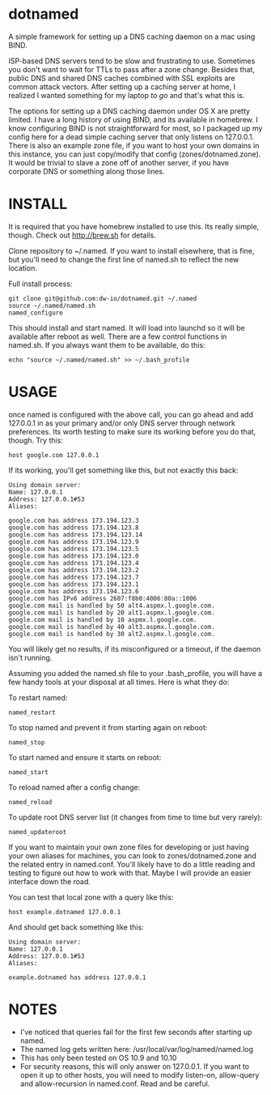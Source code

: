 # dotnamed
A simple framework for setting up a DNS caching daemon on a mac using BIND.

ISP-based DNS servers tend to be slow and frustrating to use.  Sometimes you don't want to wait for TTLs to pass after a zone change.  Besides that, public DNS and shared DNS caches combined with SSL exploits are common attack vectors.  After setting up a caching server at home, I realized I wanted something for my laptop _to go_ and that's what this is.

The options for setting up a DNS caching daemon under OS X are pretty limited.  I have a long history of using BIND, and its available in homebrew.  I know configuring BIND is not straightforward for most, so I packaged up my config here for a dead simple caching server that only listens on 127.0.0.1.  There is also an example zone file, if you want to host your own domains in this instance, you can just copy/modify that config (zones/dotnamed.zone).  It would be trivial to slave a zone off of another server, if you have corporate DNS or something along those lines.

INSTALL
===========

It is required that you have homebrew installed to use this.  Its really simple, though.  Check out http://brew.sh for details.

Clone repository to ~/.named.  If you want to install elsewhere, that is fine, but you'll need to change the first line of named.sh to reflect the new location.

Full install process:

```
git clone git@github.com:dw-io/dotnamed.git ~/.named
source ~/.named/named.sh
named_configure
```

This should install and start named.  It will load into launchd so it will be available after reboot as well.  There are a few control functions in named.sh.  If you always want them to be available, do this:

```
echo "source ~/.named/named.sh" >> ~/.bash_profile
```

USAGE
=====

once named is configured with the above call, you can go ahead and add 127.0.0.1 in as your primary and/or only DNS server through network preferences.  Its worth testing to make sure its working before you do that, though.  Try this:

```
host google.com 127.0.0.1
```

If its working, you'll get something like this, but not exactly this back:

```
Using domain server:
Name: 127.0.0.1
Address: 127.0.0.1#53
Aliases: 

google.com has address 173.194.123.3
google.com has address 173.194.123.8
google.com has address 173.194.123.14
google.com has address 173.194.123.9
google.com has address 173.194.123.5
google.com has address 173.194.123.0
google.com has address 173.194.123.4
google.com has address 173.194.123.2
google.com has address 173.194.123.7
google.com has address 173.194.123.1
google.com has address 173.194.123.6
google.com has IPv6 address 2607:f8b0:4006:80a::1006
google.com mail is handled by 50 alt4.aspmx.l.google.com.
google.com mail is handled by 20 alt1.aspmx.l.google.com.
google.com mail is handled by 10 aspmx.l.google.com.
google.com mail is handled by 40 alt3.aspmx.l.google.com.
google.com mail is handled by 30 alt2.aspmx.l.google.com.
```

You will likely get no results, if its misconfigured or a timeout, if the daemon isn't running.

Assuming you added the named.sh file to your .bash_profile, you will have a few handy tools at your disposal at all times.  Here is what they do:

To restart named:

```
named_restart
```

To stop named and prevent it from starting again on reboot:

```
named_stop
```

To start named and ensure it starts on reboot:

```
named_start
```

To reload named after a config change:

```
named_reload
```

To update root DNS server list (it changes from time to time but very rarely):

```
named_updateroot
```

If you want to maintain your own zone files for developing or just having your own aliases for machines, you can look to zones/dotnamed.zone and the related entry in named.conf.  You'll likely have to do a little reading and testing to figure out how to work with that.  Maybe I will provide an easier interface down the road.

You can test that local zone with a query like this:

```
host example.dotnamed 127.0.0.1
```

And should get back something like this:

```
Using domain server:
Name: 127.0.0.1
Address: 127.0.0.1#53
Aliases: 

example.dotnamed has address 127.0.0.1
```

NOTES
=====

- I've noticed that queries fail for the first few seconds after starting up named.
- The named log gets written here:  /usr/local/var/log/named/named.log
- This has only been tested on OS 10.9 and 10.10
- For security reasons, this will only answer on 127.0.0.1.  If you want to open it up to other hosts, you will need to modify listen-on, allow-query and allow-recursion in named.conf.  Read and be careful.